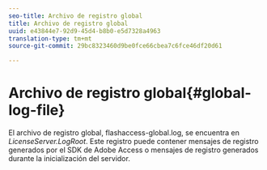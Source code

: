 ```yaml
---
seo-title: Archivo de registro global
title: Archivo de registro global
uuid: e43844e7-92d9-45d4-b8b0-e5d7328a4963
translation-type: tm+mt
source-git-commit: 29bc8323460d9be0fce66cbea7c6fce46df20d61

---
```



# Archivo de registro global{#global-log-file}

El archivo de registro global, flashaccess-global.log, se encuentra en *LicenseServer.LogRoot*. Este registro puede contener mensajes de registro generados por el SDK de Adobe Access o mensajes de registro generados durante la inicialización del servidor.
